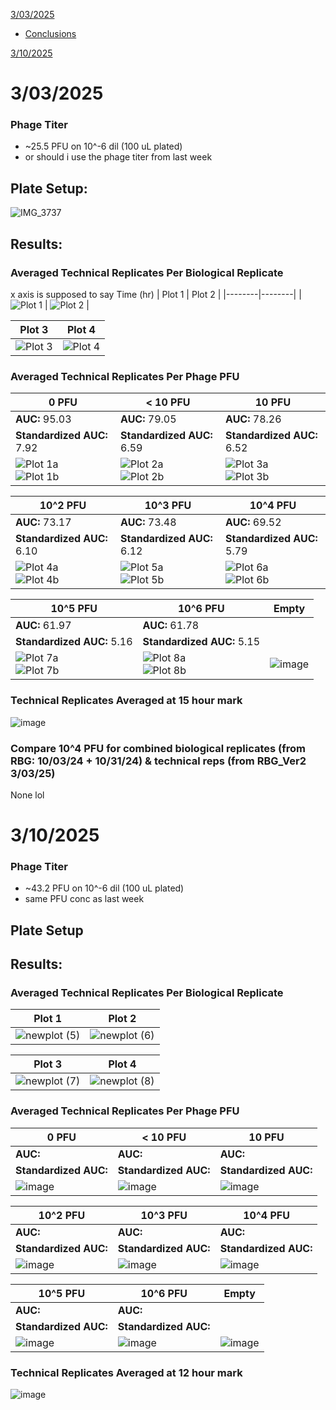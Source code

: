 [3/03/2025](#3032025)
- [Conclusions](#pfu-comparison) <br>

[3/10/2025](#3102025)

# 3/03/2025

### Phage Titer
- ~25.5 PFU on 10^-6 dil (100 uL plated)
- or should i use the phage titer from last week

## Plate Setup:
![IMG_3737](https://github.com/user-attachments/assets/e503f97c-cd5d-4c54-aa68-f6a406110b69)

## Results:

### Averaged Technical Replicates Per Biological Replicate
x axis is supposed to say Time (hr)
| Plot 1 | Plot 2 |
|--------|--------|
| ![Plot 1](https://github.com/user-attachments/assets/1974fa55-b4f2-4b6a-becf-68e661a8b0ab) | ![Plot 2](https://github.com/user-attachments/assets/19be0122-9e03-49b7-9c87-fa8e66fc7576) |

| Plot 3 | Plot 4 |
|--------|--------|
| ![Plot 3](https://github.com/user-attachments/assets/dee9b190-ac42-426b-8f5a-34e8a3ba444e) | ![Plot 4](https://github.com/user-attachments/assets/efff7e38-6f64-4b99-8135-4f4b25991587) |

### Averaged Technical Replicates Per Phage PFU

| 0 PFU | < 10 PFU | 10 PFU |
|--------|--------|--------|
| **AUC:** 95.03 | **AUC:** 79.05 | **AUC:** 78.26|
| **Standardized AUC:** 7.92 | **Standardized AUC:** 6.59 | **Standardized AUC:** 6.52|
| ![Plot 1a](https://github.com/user-attachments/assets/4e06f675-00a2-47a4-b9a1-e2a4c31ca2c7) <br> ![Plot 1b](https://github.com/user-attachments/assets/8c5b2d72-3528-465a-95a7-0f9eaf078e7c) | ![Plot 2a](https://github.com/user-attachments/assets/c3542019-7491-4cdc-b675-1cb687f42daa) <br> ![Plot 2b](https://github.com/user-attachments/assets/a1906915-3c30-42f7-8aff-c0b8a6d76056) | ![Plot 3a](https://github.com/user-attachments/assets/a24f4282-7072-4296-8433-c44ec99893d5) <br> ![Plot 3b](https://github.com/user-attachments/assets/44c68a87-f789-41d8-8e0b-fd41ca6318a4) |

| 10^2 PFU | 10^3 PFU | 10^4 PFU |
|--------|--------|--------|
| **AUC:** 73.17 | **AUC:** 73.48 | **AUC:** 69.52|
| **Standardized AUC:** 6.10 | **Standardized AUC:** 6.12 | **Standardized AUC:** 5.79|
| ![Plot 4a](https://github.com/user-attachments/assets/84b85f65-f1c2-46c2-8e8e-da31608504df) <br> ![Plot 4b](https://github.com/user-attachments/assets/285213c5-47c2-4b9d-ba61-70280652add6) | ![Plot 5a](https://github.com/user-attachments/assets/9d63c93f-bb0e-4c58-bcad-7285d4263fae) <br> ![Plot 5b](https://github.com/user-attachments/assets/81d05b2c-5c50-41f2-afc8-6870d2359a02) | ![Plot 6a](https://github.com/user-attachments/assets/92a0afe1-0c1a-4e5b-b8c5-9ff7ec787c0e) <br> ![Plot 6b](https://github.com/user-attachments/assets/9abdea7c-9b68-45fe-aa94-89fd041cbcc4) |

| 10^5 PFU | 10^6 PFU | Empty |
|--------|--------|-------|
| **AUC:** 61.97 | **AUC:** 61.78 |
| **Standardized AUC:** 5.16 | **Standardized AUC:** 5.15 | 
| ![Plot 7a](https://github.com/user-attachments/assets/f2bc1ff3-8797-4301-85e2-a6e684effb6f) <br> ![Plot 7b](https://github.com/user-attachments/assets/58ba8201-5ad2-4c36-945f-48c51daeb83f) | ![Plot 8a](https://github.com/user-attachments/assets/5be0186e-a97f-4715-aa4a-3d28c5fcfebd) <br> ![Plot 8b](https://github.com/user-attachments/assets/d83522f3-f3ed-40ca-9fa9-261a2fc5ffa2) | ![image](https://github.com/user-attachments/assets/926e54d2-29ae-4b07-82c1-2cef1fde6812) |

### Technical Replicates Averaged at 15 hour mark
![image](https://github.com/user-attachments/assets/58fd531a-9149-4612-91b7-149067d01076)




<a name="pfu-comparison"></a>
### Compare 10^4 PFU for combined biological replicates (from RBG: 10/03/24 + 10/31/24) & technical reps (from RBG_Ver2 3/03/25)
None lol

# 3/10/2025

### Phage Titer 
-  ~43.2 PFU on 10^-6 dil (100 uL plated)
-  same PFU conc as last week

## Plate Setup

## Results:

### Averaged Technical Replicates Per Biological Replicate

| Plot 1 | Plot 2 |
|--------|--------|
| ![newplot (5)](https://github.com/user-attachments/assets/279bd891-cf5e-4cae-b169-f6b0a6c14fd6) | ![newplot (6)](https://github.com/user-attachments/assets/a945d5da-3334-40dd-9be4-23b96f5379a1) |

| Plot 3 | Plot 4 |
|--------|--------|
| ![newplot (7)](https://github.com/user-attachments/assets/b6f5ff94-a767-4908-8f14-411a5d89d1de) | ![newplot (8)](https://github.com/user-attachments/assets/3bcbaace-1100-4d1a-8286-48d50afc36a6) |

### Averaged Technical Replicates Per Phage PFU

| 0 PFU | < 10 PFU | 10 PFU |
|--------|--------|--------|
| **AUC:**  | **AUC:**  | **AUC:** |
| **Standardized AUC:**  | **Standardized AUC:** | **Standardized AUC:** |
| ![image](https://github.com/user-attachments/assets/c8a054b9-8d26-4f35-a38a-471a8193eb6e) <br> |![image](https://github.com/user-attachments/assets/5f061ffe-8008-4bc6-a48d-86c9ccb8c556) <br> | ![image](https://github.com/user-attachments/assets/c89257a3-4d5d-4867-b464-1c971bdee522) <br> |

| 10^2 PFU | 10^3 PFU | 10^4 PFU |
|--------|--------|--------|
| **AUC:**  | **AUC:**  | **AUC:** |
| **Standardized AUC:** | **Standardized AUC:** | **Standardized AUC:** |
| ![image](https://github.com/user-attachments/assets/3846af80-f2e3-4929-8248-a757437db83c) <br> | ![image](https://github.com/user-attachments/assets/3027186f-02f0-4c63-b77d-f49f875bb258) <br> | ![image](https://github.com/user-attachments/assets/ab2a2629-b378-4f00-93a0-6aea076292e2) <br> |

| 10^5 PFU | 10^6 PFU | Empty |
|--------|--------|-------|
| **AUC:**  | **AUC:**  |
| **Standardized AUC:**  | **Standardized AUC:** | 
| ![image](https://github.com/user-attachments/assets/b7f14e1c-191e-4972-90a0-ab0a59f6ce33) <br> | ![image](https://github.com/user-attachments/assets/073c17f0-fa12-4ad7-a4a5-7ecb85e7891a) <br> | ![image](https://github.com/user-attachments/assets/f5f78c46-876b-422d-bc1e-d33ecfe0369f) |

### Technical Replicates Averaged at 12 hour mark
![image](https://github.com/user-attachments/assets/c84e44a0-3256-4489-b754-a67df34ecdac)

